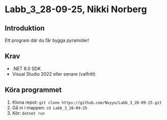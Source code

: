 # Labb_3_28-09-25, Nikki Norberg

## Introduktion
Ett program där du får bygga pyramider!

## Krav
- .NET 8.0 SDK
- Visual Studio 2022 eller senare (valfritt)

## Köra programmet
1. Klona repot: `git clone https://github.com/Noyyu/Labb_3_28-09-25.git`
2. Gå in i mappen: `cd Labb_3_28-09-25`
3. Kör: `dotnet run`


